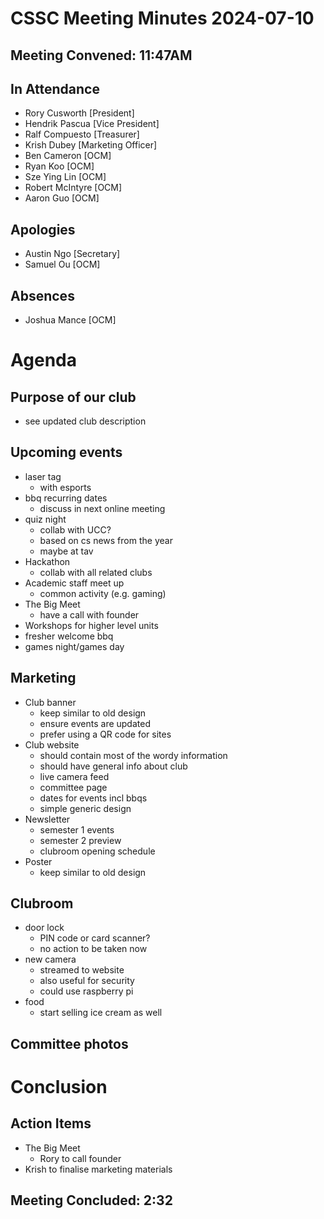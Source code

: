 # CSSC Meeting Minutes 2024-07-10

## Meeting Convened: 11:47AM

## In Attendance

- Rory Cusworth [President]
- Hendrik Pascua [Vice President]
- Ralf Compuesto [Treasurer]
- Krish Dubey [Marketing Officer]
- Ben Cameron [OCM]
- Ryan Koo [OCM]
- Sze Ying Lin [OCM]
- Robert McIntyre [OCM]
- Aaron Guo [OCM]

## Apologies
- Austin Ngo [Secretary]
- Samuel Ou [OCM]

## Absences
- Joshua Mance [OCM]

# Agenda

## Purpose of our club
- see updated club description

## Upcoming events
- laser tag
    - with esports
- bbq recurring dates
    - discuss in next online meeting
- quiz night
    - collab with UCC?
    - based on cs news from the year
    - maybe at tav
- Hackathon
    - collab with all related clubs
- Academic staff meet up
    - common activity (e.g. gaming)
- The Big Meet
    - have a call with founder
- Workshops for higher level units
- fresher welcome bbq
- games night/games day

## Marketing
- Club banner
    - keep similar to old design
    - ensure events are updated
    - prefer using a QR code for sites
- Club website
    - should contain most of the wordy information
    - should have general info about club
    - live camera feed
    - committee page
    - dates for events incl bbqs
    - simple generic design
- Newsletter
    - semester 1 events
    - semester 2 preview
    - clubroom opening schedule
- Poster
    - keep similar to old design

## Clubroom
- door lock
    - PIN code or card scanner?
    - no action to be taken now
- new camera
    - streamed to website
    - also useful for security
    - could use raspberry pi
- food
    - start selling ice cream as well

## Committee photos

# Conclusion

## Action Items
- The Big Meet
    - Rory to call founder
- Krish to finalise marketing materials

## Meeting Concluded: 2:32
